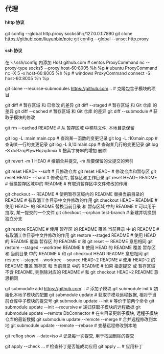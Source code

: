 
## 代理
#### hhtp 协议
git config --global http.proxy socks5h://127.0.0.1:7890
git clone https://github.com/liuyunbin/note
git config --global --unset http.proxy

#### ssh 协议
在 ~/.ssh/config 内添加
    Host github.com
    # centos
    ProxyCommand nc --proxy-type socks5 --proxy host-60:8005 %h %p
    # ubuntu
    ProxyCommand nc -X 5 -x host-60:8005 %h %p
    # windows
    ProxyCommand connect -S host-60:8005 %h %p

git clone --recurse-submodules https://github.com... # 克隆包含子模块的项目

git diff             # 暂存区域 和 已修改   的差异
git diff --staged    # 暂存区域 和 Git 仓库 的差异
git diff --cached    # 暂存区域 和 Git 仓库 的差异
git diff --submodule # 获取子模块的修改

git rm --cached README # 从 暂存区域 中移除文件, 本地目录保留

git log -L :main:main.cpp            # 查询某一函数的变更记录
git log -L :10:main.cpp              # 查询某一行的变更记录
git log -L 8,10:main.cpp             # 查询某几行的变更记录
git log -S doRzrqPtywHqzqdmxx        # 搜索字符串的增加 删除

git revert -m 1 HEAD # 撤销合并提交, -m 后要保留的父提交的索引

git reset HEAD~ --soft         # 只修改仓库
git reset HEAD~                # 修改仓库和暂存区
git reset HEAD~ --hard         # 修改仓库, 暂存区和工作目录
git reset HEAD~ README         # 替换暂存区域中的 README
                               # 有取消暂存区中文件修改的作用

git checkout    -- README             # 使用暂存区域内的 README 替换当前目录的 README
                                      # 有取消工作目录中文件修改的作用
git checkout HEAD~ README             # 使用 HEAD~ 的 README 替换当前目录 和 暂存区域 中的 README
                                      # 可以用于拉取, 某一提交的一个文件
git checkout --orphan test-branch     # 新建并切换到独立分支

git restore                     README # 使用 暂存区 的 README 覆盖 当前目录 中 的 README
                                       # 有取消工作目录中文件修改的作用
git restore --staged            README # 使用 HEAD   的 README 覆盖 暂存区 的 README
                                       # 和 git reset -- README 意思相同
git restore --staged --worktree README # 使用 HEAD   的 README 覆盖 暂存区 和 当前目录 中的 README
                                       # 和 git checkout HEAD README 意思相同
git restore --staged --worktree --source HEAD~2 README
                                       # 使用 HEAD~2 的 README 覆盖 暂存区 和 当前目录 中的 README
                                       # 如果 指定提交 或 暂存区域不含 README, 则删除对应的 README
                                       # 和 git checkout HEAD~2 README 意思相同

git submodule add https://github.com...      # 添加子模块
git submodule init                           # 初始化本地子模块的配置
git submodule update                         # 获取子模块远程数据, 相对于当前仓库中子模块的提交号
git submodule update --init                  # 等价于前两个命令
git submodule update --init --recursive      # 递归获取子模块的远程数据
git submodule update --remote DbConnector    # 在主目录更新子模块, 远程子模块仓库的最新数据
git submodule update --remote --merge        # 合并远程修改到本地
git submodule update --remote --rebase       # 变基远程修改到本地

git reflog show --date=iso                   # 记录每一次提交, 用于找回删除的提交

git apply --check ...                        # 检查补丁是否能成功应用
git apply         ...                        # 应用补丁

